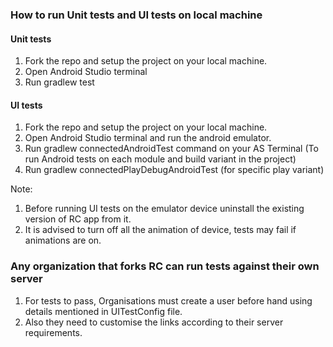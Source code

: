 ### How to run Unit tests and UI tests on local machine

#### Unit tests

1. Fork the repo and setup the project on your local machine.
2. Open Android Studio terminal
3. Run gradlew test

#### UI tests
1. Fork the repo and setup the project on your local machine.
2. Open Android Studio terminal and run the android emulator.
3. Run gradlew connectedAndroidTest command on your AS Terminal (To run Android tests on each module and build variant in the project)
4. Run gradlew connectedPlayDebugAndroidTest (for specific play variant)

Note:
1. Before running UI tests on the emulator device uninstall the existing version of RC app from it.
2. It is advised to turn off all the animation of device, tests may fail if animations are on.


###  Any organization that forks RC can run tests against their own server
1. For tests to pass, Organisations must create a user before hand using details mentioned in UITestConfig file.
2. Also they need to customise the links according to their server requirements.

